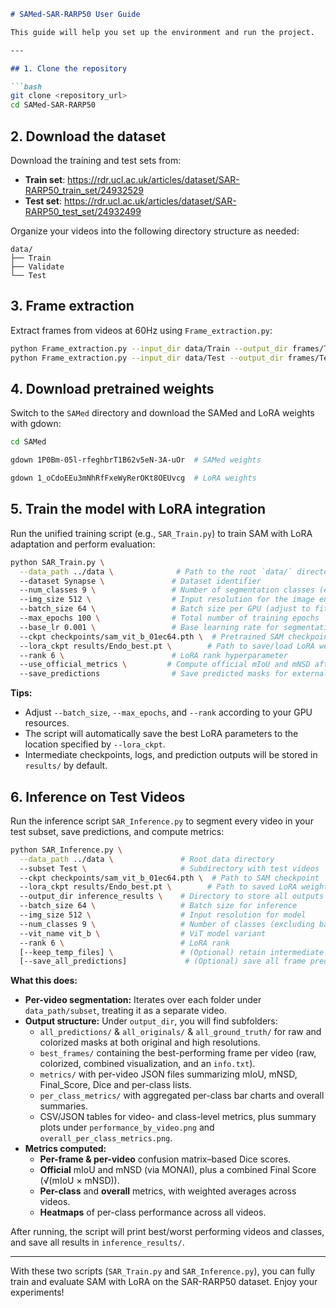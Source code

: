 ```markdown
# SAMed-SAR-RARP50 User Guide

This guide will help you set up the environment and run the project.

---

## 1. Clone the repository

```bash
git clone <repository_url>
cd SAMed-SAR-RARP50
```

## 2. Download the dataset

Download the training and test sets from:

- **Train set**: https://rdr.ucl.ac.uk/articles/dataset/SAR-RARP50_train_set/24932529
- **Test set**: https://rdr.ucl.ac.uk/articles/dataset/SAR-RARP50_test_set/24932499

Organize your videos into the following directory structure as needed:

```
data/
├── Train
├── Validate
└── Test
```

## 3. Frame extraction

Extract frames from videos at 60Hz using `Frame_extraction.py`:

```bash
python Frame_extraction.py --input_dir data/Train --output_dir frames/Train --fps 60
python Frame_extraction.py --input_dir data/Test --output_dir frames/Test --fps 60
```

## 4. Download pretrained weights

Switch to the `SAMed` directory and download the SAMed and LoRA weights with gdown:

```bash
cd SAMed

gdown 1P0Bm-05l-rfeghbrT1B62v5eN-3A-uOr  # SAMed weights

gdown 1_oCdoEEu3mNhRfFxeWyRerOKt8OEUvcg  # LoRA weights
```

## 5. Train the model with LoRA integration

Run the unified training script (e.g., `SAR_Train.py`) to train SAM with LoRA adaptation and perform evaluation:

```bash
python SAR_Train.py \
  --data_path ../data \              # Path to the root `data/` directory
  --dataset Synapse \               # Dataset identifier
  --num_classes 9 \                 # Number of segmentation classes (exclude background)
  --img_size 512 \                  # Input resolution for the image encoder
  --batch_size 64 \                 # Batch size per GPU (adjust to fit your memory)
  --max_epochs 100 \                # Total number of training epochs
  --base_lr 0.001 \                 # Base learning rate for segmentation network
  --ckpt checkpoints/sam_vit_b_01ec64.pth \  # Pretrained SAM checkpoint
  --lora_ckpt results/Endo_best.pt \        # Path to save/load LoRA weights
  --rank 6 \                        # LoRA rank hyperparameter
  --use_official_metrics \         # Compute official mIoU and mNSD after inference
  --save_predictions                # Save predicted masks for external evaluation
```

**Tips:**

- Adjust `--batch_size`, `--max_epochs`, and `--rank` according to your GPU resources.
- The script will automatically save the best LoRA parameters to the location specified by `--lora_ckpt`.
- Intermediate checkpoints, logs, and prediction outputs will be stored in `results/` by default.
## 6. Inference on Test Videos

Run the inference script `SAR_Inference.py` to segment every video in your test subset, save predictions, and compute metrics:

```bash
python SAR_Inference.py \
  --data_path ../data \               # Root data directory
  --subset Test \                     # Subdirectory with test videos
  --ckpt checkpoints/sam_vit_b_01ec64.pth \  # Path to SAM checkpoint
  --lora_ckpt results/Endo_best.pt \        # Path to saved LoRA weights
  --output_dir inference_results \    # Directory to store all outputs
  --batch_size 64 \                   # Batch size for inference
  --img_size 512 \                    # Input resolution for model
  --num_classes 9 \                   # Number of classes (excluding background)
  --vit_name vit_b \                  # ViT model variant
  --rank 6 \                          # LoRA rank
  [--keep_temp_files] \               # (Optional) retain intermediate temp files
  [--save_all_predictions]             # (Optional) save all frame predictions, not just best
```

**What this does:**

- **Per-video segmentation:** Iterates over each folder under `data_path/subset`, treating it as a separate video.  
- **Output structure:** Under `output_dir`, you will find subfolders:
  - `all_predictions/` & `all_originals/` & `all_ground_truth/` for raw and colorized masks at both original and high resolutions.  
  - `best_frames/` containing the best-performing frame per video (raw, colorized, combined visualization, and an `info.txt`).  
  - `metrics/` with per-video JSON files summarizing mIoU, mNSD, Final_Score, Dice and per-class lists.  
  - `per_class_metrics/` with aggregated per-class bar charts and overall summaries.  
  - CSV/JSON tables for video- and class-level metrics, plus summary plots under `performance_by_video.png` and `overall_per_class_metrics.png`.  
- **Metrics computed:**
  - **Per-frame & per-video** confusion matrix–based Dice scores.  
  - **Official** mIoU and mNSD (via MONAI), plus a combined Final Score (√(mIoU × mNSD)).  
  - **Per-class** and **overall** metrics, with weighted averages across videos.  
  - **Heatmaps** of per-class performance across all videos.

After running, the script will print best/worst performing videos and classes, and save all results in `inference_results/`.  

---

With these two scripts (`SAR_Train.py` and `SAR_Inference.py`), you can fully train and evaluate SAM with LoRA on the SAR-RARP50 dataset. Enjoy your experiments!

